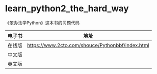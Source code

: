 # learn_python2_the_hard_way
《笨办法学Python》这本书的习题代码

| 电子书 | 地址 |
| --- | --- |
| 在线版 | https://www.2cto.com/shouce/Pythonbbf/index.html |
| 中文版 |  |
| 英文版 |  |
